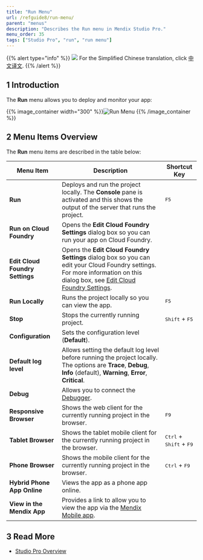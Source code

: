 ```yaml
---
title: "Run Menu"
url: /refguide8/run-menu/
parent: "menus"
description: "Describes the Run menu in Mendix Studio Pro."
menu_order: 35
tags: ["Studio Pro", "run", "run menu"]
---
```


{{% alert type="info" %}}
<img src="attachments/chinese-translation/china.png" style="display: inline-block; margin: 0" /> For the Simplified Chinese translation, click [中文译文](https://cdn.mendix.tencent-cloud.com/documentation/refguide8/run-menu.pdf).
{{% /alert %}}

## 1 Introduction

The **Run** menu allows you to deploy and monitor your app:

{{% image_container width="300" %}}![Run Menu](/attachments/refguide8/modeling/menus/run-menu/run-menu.png)
{{% /image_container %}}

## 2 Menu Items Overview 

The **Run** menu items are described in the table below:

| Menu Item | Description | Shortcut Key |
| --- | --- | --- |
| **Run** | Deploys and run the project locally. The **Console** pane is activated and this shows the output of the server that runs the project. | <kbd>F5</kbd> |
| **Run on Cloud Foundry** | Opens the **Edit Cloud Foundry Settings** dialog box so you can run your app on Cloud Foundry. | |
| **Edit Cloud Foundry Settings** | Opens the **Edit Cloud Foundry Settings** dialog box so you can edit your Cloud Foundry settings. For more information on this dialog box, see [Edit Cloud Foundry Settings](/refguide8/edit-cloud-foundry-settings-dialog/). | |
| **Run Locally** | Runs the project locally so you can view the app. | <kbd>F5</kbd> |
| **Stop** | Stops the currently running project. | <kbd>Shift</kbd> + <kbd>F5</kbd> |
| **Configuration** | Sets the configuration level (**Default**). | |
| **Default log level** | Allows setting the default log level before running the project locally. The options are **Trace**, **Debug**, **Info** (default), **Warning**, **Error**, **Critical**. |   |
| **Debug** | Allows you to connect the [Debugger](/refguide8/view-menu/#debugger). | |
| **Responsive Browser** | Shows the web client for the currently running project in the browser. | <kbd>F9</kbd> |
| **Tablet Browser** | Shows the tablet mobile client for the currently running project in the browser. | <kbd>Ctrl</kbd> + <kbd>Shift</kbd> + <kbd>F9</kbd> |
| **Phone Browser** | Shows the mobile client for the currently running project in the browser. | <kbd>Ctrl</kbd> + <kbd>F9</kbd> |
| **Hybrid Phone App Online** | Views the app as a phone app online. | |
| **View in the Mendix App** | Provides a link to allow you to view the app via the [Mendix Mobile app](/refguide8/getting-the-mendix-app/). | |

## 3 Read More

* [Studio Pro Overview](/refguide8/studio-pro-overview/)
